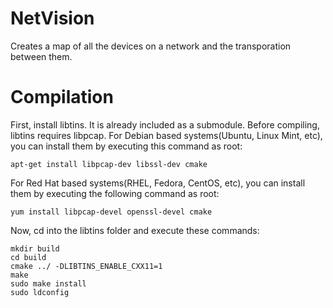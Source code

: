 # NetVision
Creates a map of all the devices on a network and the transporation between them.


# Compilation

First, install libtins. It is already included as a submodule.
Before compiling, libtins requires libpcap.
For Debian based systems(Ubuntu, Linux Mint, etc), you can install them by executing this command as root:
```
apt-get install libpcap-dev libssl-dev cmake
```
For Red Hat based systems(RHEL, Fedora, CentOS, etc), you can install them by executing the following command as root:
```
yum install libpcap-devel openssl-devel cmake
```



Now, cd into the libtins folder and execute these commands:
```
mkdir build
cd build
cmake ../ -DLIBTINS_ENABLE_CXX11=1
make
sudo make install
sudo ldconfig
```
